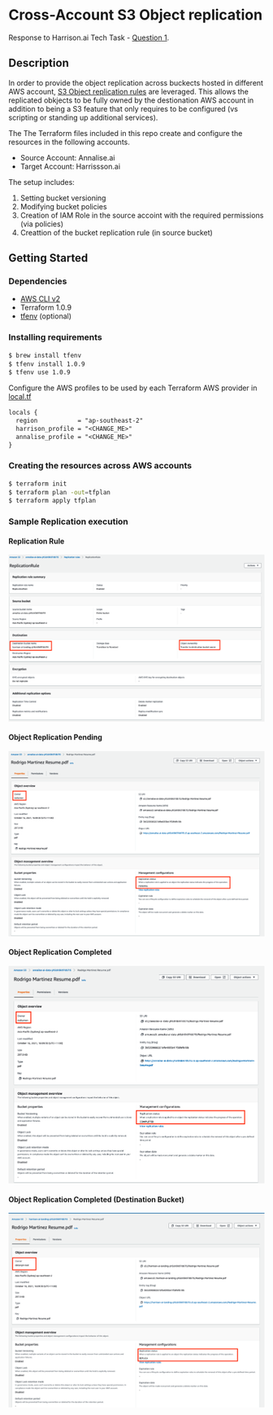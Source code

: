 # Cross-Account S3 Object replication

Response to Harrison.ai Tech Task - [Question 1](https://github.com/harrison-ai/data-eng-sol-architect-tech-task/blob/main/README.md#question-one). 

## Description

In order to provide the object replication across buckects hosted in different AWS account, [S3 Object replication rules](https://docs.aws.amazon.com/AmazonS3/latest/userguide/replication.html) are leveraged. This allows the replicated obkjects to be fully owned by the destionation AWS account in addition to being a S3 feature that only requires to be configured (vs scripting or standing up additional services).

 The The Terraform files included in this repo create and configure the resources in the following accounts.
* Source Account: Annalise.ai
* Target Account: Harrissson.ai

The setup includes:
1. Setting bucket versioning
2. Modifying bucket policies
3. Creation of IAM Role in the source accoint with the required permissions (via policies)
4. Creattion of the bucket replication rule (in source bucket)

## Getting Started

### Dependencies

* [AWS CLI v2](https://docs.aws.amazon.com/cli/latest/userguide/install-cliv2.html)
* Terraform 1.0.9
* [tfenv](https://github.com/tfutils/tfenv) (optional)

### Installing requirements

```sh
$ brew install tfenv
$ tfenv install 1.0.9
$ tfenv use 1.0.9
```

Configure the AWS profiles to be used by each Terraform AWS provider in [local.tf](local.tf)
```
locals {
  region           = "ap-southeast-2"
  harrison_profile = "<CHANGE_ME>"
  annalise_profile = "<CHANGE_ME>"
}
```

### Creating the resources across AWS accounts

```sh
$ terraform init
$ terraform plan -out=tfplan
$ terraform apply tfplan 
```

### Sample Replication execution
#### Replication Rule
![Replication Rule](screenshots/ReplicationRule.png)

#### Object Replication Pending
![Object Replication Pending](screenshots/ObjectReplication-PENDING.png)

#### Object Replication Completed
![Object Replication Completed](screenshots/ObjectReplication-COMPLETED.png)

#### Object Replication Completed (Destination Bucket)
![Object Replication Completed](screenshots/ObjectReplication-COMPLETED-Destination.png)